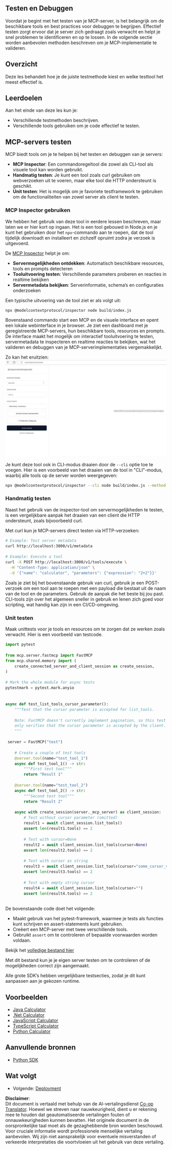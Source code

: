 <!--
CO_OP_TRANSLATOR_METADATA:
{
  "original_hash": "4e34e34e84f013e73c7eaa6d09884756",
  "translation_date": "2025-07-04T17:56:15+00:00",
  "source_file": "03-GettingStarted/08-testing/README.md",
  "language_code": "nl"
}
-->
## Testen en Debuggen

Voordat je begint met het testen van je MCP-server, is het belangrijk om de beschikbare tools en best practices voor debuggen te begrijpen. Effectief testen zorgt ervoor dat je server zich gedraagt zoals verwacht en helpt je snel problemen te identificeren en op te lossen. In de volgende sectie worden aanbevolen methoden beschreven om je MCP-implementatie te valideren.

## Overzicht

Deze les behandelt hoe je de juiste testmethode kiest en welke testtool het meest effectief is.

## Leerdoelen

Aan het einde van deze les kun je:

- Verschillende testmethoden beschrijven.
- Verschillende tools gebruiken om je code effectief te testen.

## MCP-servers testen

MCP biedt tools om je te helpen bij het testen en debuggen van je servers:

- **MCP Inspector**: Een commandoregeltool die zowel als CLI-tool als visuele tool kan worden gebruikt.
- **Handmatig testen**: Je kunt een tool zoals curl gebruiken om webverzoeken uit te voeren, maar elke tool die HTTP ondersteunt is geschikt.
- **Unit testen**: Het is mogelijk om je favoriete testframework te gebruiken om de functionaliteiten van zowel server als client te testen.

### MCP Inspector gebruiken

We hebben het gebruik van deze tool in eerdere lessen beschreven, maar laten we er hier kort op ingaan. Het is een tool gebouwd in Node.js en je kunt het gebruiken door het `npx`-commando aan te roepen, dat de tool tijdelijk downloadt en installeert en zichzelf opruimt zodra je verzoek is uitgevoerd.

De [MCP Inspector](https://github.com/modelcontextprotocol/inspector) helpt je om:

- **Servermogelijkheden ontdekken**: Automatisch beschikbare resources, tools en prompts detecteren
- **Tooluitvoering testen**: Verschillende parameters proberen en reacties in realtime bekijken
- **Servermetadata bekijken**: Serverinformatie, schema’s en configuraties onderzoeken

Een typische uitvoering van de tool ziet er als volgt uit:

```bash
npx @modelcontextprotocol/inspector node build/index.js
```

Bovenstaand commando start een MCP en de visuele interface en opent een lokale webinterface in je browser. Je ziet een dashboard met je geregistreerde MCP-servers, hun beschikbare tools, resources en prompts. De interface maakt het mogelijk om interactief tooluitvoering te testen, servermetadata te inspecteren en realtime reacties te bekijken, wat het valideren en debuggen van je MCP-serverimplementaties vergemakkelijkt.

Zo kan het eruitzien: ![Inspector](../../../../translated_images/connect.141db0b2bd05f096fb1dd91273771fd8b2469d6507656c3b0c9df4b3c5473929.nl.png)

Je kunt deze tool ook in CLI-modus draaien door de `--cli` optie toe te voegen. Hier is een voorbeeld van het draaien van de tool in "CLI"-modus, waarbij alle tools op de server worden weergegeven:

```sh
npx @modelcontextprotocol/inspector --cli node build/index.js --method tools/list
```

### Handmatig testen

Naast het gebruik van de inspector-tool om servermogelijkheden te testen, is een vergelijkbare aanpak het draaien van een client die HTTP ondersteunt, zoals bijvoorbeeld curl.

Met curl kun je MCP-servers direct testen via HTTP-verzoeken:

```bash
# Example: Test server metadata
curl http://localhost:3000/v1/metadata

# Example: Execute a tool
curl -X POST http://localhost:3000/v1/tools/execute \
  -H "Content-Type: application/json" \
  -d '{"name": "calculator", "parameters": {"expression": "2+2"}}'
```

Zoals je ziet bij het bovenstaande gebruik van curl, gebruik je een POST-verzoek om een tool aan te roepen met een payload die bestaat uit de naam van de tool en de parameters. Gebruik de aanpak die het beste bij jou past. CLI-tools zijn over het algemeen sneller in gebruik en lenen zich goed voor scripting, wat handig kan zijn in een CI/CD-omgeving.

### Unit testen

Maak unittests voor je tools en resources om te zorgen dat ze werken zoals verwacht. Hier is een voorbeeld van testcode.

```python
import pytest

from mcp.server.fastmcp import FastMCP
from mcp.shared.memory import (
    create_connected_server_and_client_session as create_session,
)

# Mark the whole module for async tests
pytestmark = pytest.mark.anyio


async def test_list_tools_cursor_parameter():
    """Test that the cursor parameter is accepted for list_tools.

    Note: FastMCP doesn't currently implement pagination, so this test
    only verifies that the cursor parameter is accepted by the client.
    """

 server = FastMCP("test")

    # Create a couple of test tools
    @server.tool(name="test_tool_1")
    async def test_tool_1() -> str:
        """First test tool"""
        return "Result 1"

    @server.tool(name="test_tool_2")
    async def test_tool_2() -> str:
        """Second test tool"""
        return "Result 2"

    async with create_session(server._mcp_server) as client_session:
        # Test without cursor parameter (omitted)
        result1 = await client_session.list_tools()
        assert len(result1.tools) == 2

        # Test with cursor=None
        result2 = await client_session.list_tools(cursor=None)
        assert len(result2.tools) == 2

        # Test with cursor as string
        result3 = await client_session.list_tools(cursor="some_cursor_value")
        assert len(result3.tools) == 2

        # Test with empty string cursor
        result4 = await client_session.list_tools(cursor="")
        assert len(result4.tools) == 2
    
```

De bovenstaande code doet het volgende:

- Maakt gebruik van het pytest-framework, waarmee je tests als functies kunt schrijven en assert-statements kunt gebruiken.
- Creëert een MCP-server met twee verschillende tools.
- Gebruikt `assert` om te controleren of bepaalde voorwaarden worden voldaan.

Bekijk het [volledige bestand hier](https://github.com/modelcontextprotocol/python-sdk/blob/main/tests/client/test_list_methods_cursor.py)

Met dit bestand kun je je eigen server testen om te controleren of de mogelijkheden correct zijn aangemaakt.

Alle grote SDK’s hebben vergelijkbare testsecties, zodat je dit kunt aanpassen aan je gekozen runtime.

## Voorbeelden

- [Java Calculator](../samples/java/calculator/README.md)
- [.Net Calculator](../../../../03-GettingStarted/samples/csharp)
- [JavaScript Calculator](../samples/javascript/README.md)
- [TypeScript Calculator](../samples/typescript/README.md)
- [Python Calculator](../../../../03-GettingStarted/samples/python)

## Aanvullende bronnen

- [Python SDK](https://github.com/modelcontextprotocol/python-sdk)

## Wat volgt

- Volgende: [Deployment](../09-deployment/README.md)

**Disclaimer**:  
Dit document is vertaald met behulp van de AI-vertalingsdienst [Co-op Translator](https://github.com/Azure/co-op-translator). Hoewel we streven naar nauwkeurigheid, dient u er rekening mee te houden dat geautomatiseerde vertalingen fouten of onnauwkeurigheden kunnen bevatten. Het originele document in de oorspronkelijke taal moet als de gezaghebbende bron worden beschouwd. Voor cruciale informatie wordt professionele menselijke vertaling aanbevolen. Wij zijn niet aansprakelijk voor eventuele misverstanden of verkeerde interpretaties die voortvloeien uit het gebruik van deze vertaling.